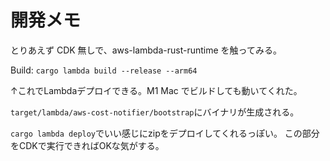 # 開発メモ

とりあえず CDK 無しで、aws-lambda-rust-runtime を触ってみる。

Build: `cargo lambda build --release --arm64`

↑これでLambdaデプロイできる。M1 Mac でビルドしても動いてくれた。

`target/lambda/aws-cost-notifier/bootstrap`にバイナリが生成される。

`cargo lambda deploy`でいい感じにzipをデプロイしてくれるっぽい。
この部分をCDKで実行できればOKな気がする。